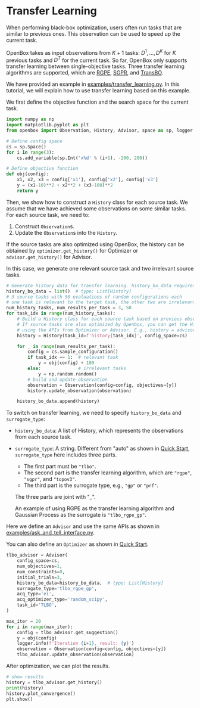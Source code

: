 # Transfer Learning

When performing black-box optimization, users often run tasks that are similar to
previous ones. This observation can be used to speed up the current task.

OpenBox takes as input observations from $K + 1$ tasks: $D^1, ..., D^K$ 
for $K$ previous tasks and $D^T$ for the current task. 
So far, OpenBox only supports transfer learning between single-objective tasks.
Three transfer learning algorithms are supported, which are 
[RGPE](https://arxiv.org/abs/1802.02219),
[SGPR](https://dl.acm.org/doi/abs/10.1145/3097983.3098043), and 
[TransBO](https://arxiv.org/abs/2206.02663).

We have provided an example in 
[examples/transfer_learning.py](https://github.com/PKU-DAIR/open-box/blob/master/examples/transfer_learning.py).
In this tutorial, we will explain how to use transfer learning based on this example.

We first define the objective function and the search space for the current task.

```python
import numpy as np
import matplotlib.pyplot as plt
from openbox import Observation, History, Advisor, space as sp, logger

# Define config space
cs = sp.Space()
for i in range(3):
    cs.add_variable(sp.Int('x%d' % (i+1), -200, 200))

# Define objective function
def obj(config):
    x1, x2, x3 = config['x1'], config['x2'], config['x3']
    y = (x1-10)**2 + x2**2 + (x3-100)**2
    return y
```

Then, we show how to construct a `History` class for each source task. 
We assume that we have achieved some observations on some similar tasks.
For each source task, we need to:
1) Construct `Observation`s.
2) Update the `Observation`s into the `History`.

If the source tasks are also optimized using OpenBox, the history can be obtained 
by `optimizer.get_history()` for Optimizer or `advisor.get_history()` for Advisor.

In this case, we generate one relevant source task and two irrelevant source tasks.

```python
# Generate history data for transfer learning. history_bo_data requires a list of History.
history_bo_data = list()  # type: List[History]
# 3 source tasks with 50 evaluations of random configurations each
# one task is relevant to the target task, the other two are irrelevant
num_history_tasks, num_results_per_task = 3, 50
for task_idx in range(num_history_tasks):
    # Build a History class for each source task based on previous observations.
    # If source tasks are also optimized by Openbox, you can get the History by
    # using the APIs from Optimizer or Advisor. E.g., history = advisor.get_history()
    history = History(task_id=f'history{task_idx}', config_space=cs)

    for _ in range(num_results_per_task):
        config = cs.sample_configuration()
        if task_idx == 1:  # relevant task
            y = obj(config) + 100
        else:              # irrelevant tasks
            y = np.random.random()
        # build and update observation
        observation = Observation(config=config, objectives=[y])
        history.update_observation(observation)

    history_bo_data.append(history)
```

To switch on transfer learning, we need to specify `history_bo_data` and `surrogate_type`:
+ `history_bo_data`: A list of History, which represents the observations from each source task.
+ `surrogate_type`: A string. Different from "auto" as shown in [Quick Start](../quick_start/quick_start),
`surrogate_type` here includes three parts.
  + The first part must be `"tlbo"`. 
  + The second part is the transfer learning algorithm, which are `"rgpe"`, `"sgpr"`, and `"topov3"`.
  + The third part is the surrogate type, e.g., `"gp"` or `"prf"`.
  
  The three parts are joint with "_".

  An example of using RGPE as the transfer learning algorithm and Gaussian Process as the surrogate is `"tlbo_rgpe_gp"`.

Here we define an `Advisor` and use the same APIs as shown in 
[examples/ask_and_tell_interface.py](https://github.com/PKU-DAIR/open-box/tree/master/examples/ask_and_tell_interface.py).

You can also define an `Optimizer` as shown in [Quick Start](../quick_start/quick_start).

```python
tlbo_advisor = Advisor(
    config_space=cs,
    num_objectives=1,
    num_constraints=0,
    initial_trials=3,
    history_bo_data=history_bo_data,  # type: List[History]
    surrogate_type='tlbo_rgpe_gp',
    acq_type='ei',
    acq_optimizer_type='random_scipy',
    task_id='TLBO',
)

max_iter = 20
for i in range(max_iter):
    config = tlbo_advisor.get_suggestion()
    y = obj(config)
    logger.info(f'Iteration {i+1}, result: {y}')
    observation = Observation(config=config, objectives=[y])
    tlbo_advisor.update_observation(observation)
```

After optimization, we can plot the results.

```python
# show results
history = tlbo_advisor.get_history()
print(history)
history.plot_convergence()
plt.show()
```
